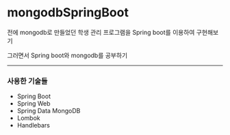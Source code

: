 # mongodbSpringBoot

전에 mongodb로 만들었던 학생 관리 프로그램을 Spring boot를 이용하여 구현해보기

그러면서 Spring boot와 mongodb를 공부하기

------
### 사용한 기술들
* Spring Boot
* Spring Web
* Spring Data MongoDB
* Lombok
* Handlebars